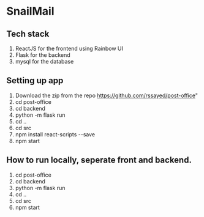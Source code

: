 # SnailMail
## Tech stack
1. ReactJS for the frontend using Rainbow UI
2. Flask for the backend
3. mysql for the database
## Setting up app
1. Download the zip from the repo https://github.com/rssayed/post-office"
2. cd post-office
2. cd backend
3. python -m flask run 
4. cd .. 
5. cd src
7. npm install react-scripts --save
8. npm start

## How to run locally, seperate front and backend.
1. cd post-office
2. cd backend
3. python -m flask run 
4. cd .. 
5. cd src
6. npm start



